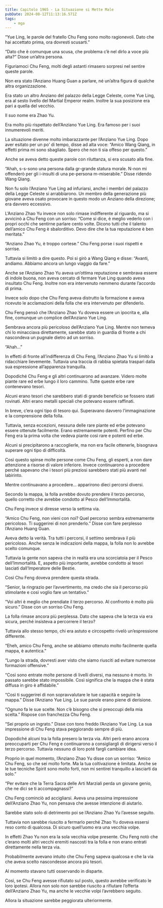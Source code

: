 ```yaml
---
title: Capitolo 1965 - La Situazione si Mette Male
pubDate: 2024-08-12T11:13:16.571Z
tags:
    - mga
---
```





“Yue Ling, le parole del fratello Chu Feng sono molto ragionevoli. Dato che hai accettato prima, ora dovresti scusarti.”


“Dato che è comunque una scusa, che problema c’è nel dirlo a voce più alta?” Disse un’altra persona.


Figuriamoci Chu Feng, molti degli astanti rimasero sorpresi nel sentire queste parole.


Non era stato l’Anziano Huang Guan a parlare, né un’altra figura di qualche altra organizzazione.

Era stato un altro Anziano del palazzo della Legge Celeste, come Yue Ling, era al sesto livello del Martial Emperor realm. Inoltre la sua posizione era pari a quella del vecchio.


Il suo nome era Zhao Yu.


Era molto più rispettato dell’Anziano Yue Ling. Era famoso per i suoi innumerevoli meriti.


La situazione divenne molto imbarazzante per l’Anziano Yue Ling. Dopo aver esitato per un po’ di tempo, disse ad alta voce: “Amico Wang Qiang, in effetti prima mi sono sbagliato. Spero che non ti sia offeso per questo.”


Anche se aveva detto queste parole con riluttanza, si era scusato alla fine.


“Ahah, s-s-sono una persona dalla gr-grande statura morale. N-non mi offenderò per gli i-insulti di una pe-persona m-miserabile.” Disse ridendo Wang Qiang.


Non fu solo l’Anziano Yue Ling ad infuriarsi, anche i membri del palazzo della Legge Celeste si arrabbiarono. Un membro della generazione più giovane aveva osato provocare in questo modo un Anziano della direzione; era davvero eccessivo.


L’Anziano Zhao Yu invece non solo rimase indifferente al riguardo, ma si avvicinò a Chu Feng con un sorriso: “Come si dice, è meglio vederlo con i propri occhi che sentirne parlare cento volte. Dicono tutti che il talento dell’amico Chu Feng è sbalorditivo. Devo dire che la tua reputazione è ben meritata.”

“Anziano Zhao Yu, è troppo cortese.” Chu Feng porse i suoi rispetti e sorrise.


Tuttavia si limitò a dire questo. Poi si girò a Wang Qiang e disse: “Avanti, andiamo. Abbiamo ancora un lungo viaggio da fare.”


Anche se l’Anziano Zhao Yu aveva un’ottima reputazione e sembrava essere di indole buona, non aveva cercato di fermare Yue Ling quando aveva insultato Chu Feng. Inoltre non era intervenuto nemmeno durante l’accordo di prima.


Invece solo dopo che Chu Feng aveva distrutto la formazione e aveva ricevuto le acclamazioni della folla che era intervenuto per difenderlo.


Chu Feng pensò che l’Anziano Zhao Yu doveva essere un ipocrita e, alla fine, comunque un complice dell’Anziano Yue Ling.


Sembrava ancora più pericoloso dell’Anziano Yue Ling. Mentre non temeva chi lo minacciava direttamente, sarebbe stato in guardia di fronte a chi nascondeva un pugnale dietro ad un sorriso.


“Ahah…”


In effetti di fronte all’indifferenza di Chu Feng, l’Anziano Zhao Yu si limitò a ridacchiare lievemente. Tuttavia una traccia di rabbia spietata trasparì dalla sua espressione all’apparenza tranquilla.


Dopodiché Chu Feng e gli altri continuarono ad avanzare. Videro molte piante rare ed erbe lungo il loro cammino. Tutte queste erbe rare contenevano tesori.


Alcuni erano tesori che sarebbero stati di grande beneficio se fossero stati rovinati. Altri erano metalli speciali che potevano essere raffinati.


In breve, c’era ogni tipo di tesoro qui. Superavano davvero l’immaginazione e la comprensione della folla.


Tuttavia, senza eccezioni, nessuna delle rare piante ed erbe potevano essere ottenute facilmente. Erano estremamente potenti. Perfino per Chu Feng era la prima volta che vedeva piante così rare e potenti ed erbe.


Alcuni si precipitarono a raccoglierle, ma non era facile ottenerle, bisognava superare ogni tipo di difficoltà.


Così questo spinse molte persone come Chu Feng, gli esperti, a non dare attenzione a risorse di valore inferiore. Invece continuarono a procedere perché sapevano che i tesori più preziosi sarebbero stati più avanti nel labirinto.


Mentre continuavano a procedere… apparirono dieci percorsi diversi.


Secondo la mappa, la folla avrebbe dovuto prendere il terzo percorso, quello corretto che avrebbe condotto al Pesco dell’Immortalità.


Chu Feng invece si diresse verso la settima via.

“Amico Chu Feng, non vieni con noi? Quel percorso sembra estremamente pericoloso. Ti suggerirei di non prenderlo.” Disse con fare perplesso l’Anziano Huang Guan.


Aveva detto la verità. Tra tutti i percorsi, il settimo sembrava il più pericoloso. Anche senza le indicazioni della mappa, la folla non lo avrebbe scelto comunque.


Tuttavia la gente non sapeva che in realtà era una scorciatoia per il Pesco dell’Immortalità. E, aspetto più importante, avrebbe condotto ai tesori lasciati dall’Imperatore delle Bestie.


Così Chu Feng doveva prendere questa strada.

“Senior, la ringrazio per l’avvertimento, ma credo che sia il percorso più stimolante e così voglio fare un tentativo.”


“Voi altri è meglio che prendiate il terzo percorso. Al confronto è molto più sicuro.” Disse con un sorriso Chu Feng.


La folla rimase ancora più perplessa. Dato che sapeva che la terza via era sicura, perché insisteva a percorrere il terzo?

Tuttavia allo stesso tempo, chi era astuto e circospetto rivelò un’espressione differente.


“Eheh, amico Chu Feng, anche se abbiamo ottenuto molto facilmente quella mappa, è autentica.”


“Lungo la strada, dovresti aver visto che siamo riusciti ad evitare numerose formazioni offensive.”

“Così sono entrate molte persone di livelli diversi, ma nessuno è morto. In passato sarebbe stato impossibile. Così significa che la mappa che è stata diffusa in giro è affidabile.”

“Così ti suggerirei di non sopravvalutare le tue capacità e seguire la mappa.” Disse l’Anziano Yue Ling. Le sue parole erano piene di derisione.


“Ognuno fa le sue scelte. Non c’è bisogno che si preoccupi della mia scelta.” Rispose con franchezza Chu Feng.


“Sei proprio un ingrato.” Disse con tono freddo l’Anziano Yue Ling. La sua impressione di Chu Feng stava peggiorando sempre di più.


Dopodiché alcuni tra la folla presero la terza via. Altri però erano ancora preoccuparti per Chu Feng e continuarono a consigliargli di dirigersi verso il terzo percorso. Tuttavia nessuno di loro poté fargli cambiare idea.


Proprio in quel momento, l’Anziano Zhao Yu disse con un sorriso: “Amico Chu Feng, so che sei molto forte. Ma la tua coltivazione è limitata. Anche se le tue tecniche Spirit sono molto forti, non mi sentirei tranquillo a lasciarti da solo.”

“Per evitare che la Terra Sacra delle Arti Marziali perda un giovane genio, che ne dici se ti accompagnassi?”


Chu Feng cominciò ad accigliarsi. Aveva una pessima impressione dell’Anziano Zhao Yu, non pensava che avesse intenzione di aiutarlo.


Sarebbe stato solo di detrimento poi se l’Anziano Zhao Yu l’avesse seguito.


Tuttavia non sarebbe riuscito a fermarlo perché Zhao Yu doveva essersi reso conto di qualcosa. Di sicuro quell’uomo era una vecchia volpe.


In effetti Zhao Yu non era la sola vecchia volpe presente. Chu Feng notò che c’erano molti altri vecchi eremiti nascosti tra la folla e non erano entrati direttamente nella terza via.


Probabilmente avevano intuito che Chu Feng sapeva qualcosa e che la via che aveva scelto nascondesse ancora più tesori.


Al momento stavano tutti osservando in disparte.


Così, se Chu Feng avesse rifiutato sul posto, questo avrebbe verificato le loro ipotesi. Allora non solo non sarebbe riuscito a rifiutare l’offerta dell’Anziano Zhao Yu, ma anche le vecchie volpi l’avrebbero seguito.


Allora la situazione sarebbe peggiorata ulteriormente.

